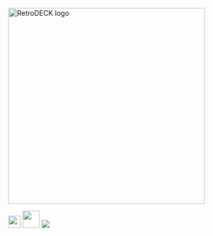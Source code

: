 <p float="center">
    <img src="https://github.com/XargonWan/RetroDECK/blob/main/res/logo.png?raw=true" alt="RetroDECK logo" width="400"/>
</p>


<img src="/wiki_icons/kenneynl-input-pixel16×/tile_0137.png" width="25"/>
<img src="/wiki_icons/kenneynl-input-pixel16×/tile_0136.png" width="35"/>
<img src="/wiki_icons/kenneynl-input-pixel16×/tile_0136.png"/>
